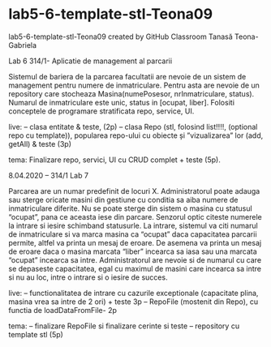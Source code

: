 # lab5-6-template-stl-Teona09
lab5-6-template-stl-Teona09 created by GitHub Classroom
Tanasă Teona-Gabriela

Lab 6 314/1- Aplicatie de management al parcarii

Sistemul de bariera de la parcarea facultatii are nevoie de un sistem de management pentru numere de inmatriculare.
Pentru asta are nevoie de un repository care stocheaza Masina(numePosesor, nrInmatriculare, status).
Numarul de inmatriculare este unic, status in [ocupat, liber].
Folositi conceptele de programare stratificata repo, service, UI.

live:
– clasa entitate & teste, (2p)
– clasa Repo (stl, folosind list!!!!, (optional repo cu template)), popularea repo-ului cu obiecte și ”vizualizarea” lor (add,
getAll) & teste (3p)

tema:
Finalizare repo, servici, UI cu CRUD complet + teste (5p).

8.04.2020 – 314/1 Lab 7

Parcarea are un numar predefinit de locuri X.
Administratorul poate adauga sau sterge oricate masini din gestiune cu conditia sa aiba numere de inmatriculare diferite.
Nu se poate sterge din sistem o masina cu statusul “ocupat”, pana ce aceasta iese din parcare.
Senzorul optic citeste numerele la intrare si iesire schimband statusurle.
La intrare, sistemul va citi numarul de inmatriculare si va marca masina ca “ocupat” daca capacitatea parcarii permite, altfel va printa un mesaj de eroare.
De asemena va printa un mesaj de eroare daca o masina marcata “liber” incearca sa iasa sau una marcata “ocupat” incearca sa intre.
Administratorul are nevoie si de numarul cu care se depaseste capacitatea, egal cu maximul de masini care incearca sa intre si nu au loc, intre o intrare si o iesire de succes.

live:
– functionalitatea de intrare cu cazurile exceptionale (capacitate plina,  masina vrea sa intre de 2 ori)  + teste 3p
– RepoFile (mostenit din Repo), cu functia de loadDataFromFile- 2p

tema:
– finalizare RepoFile si finalizare cerinte si teste
– repository cu template stl (5p)

